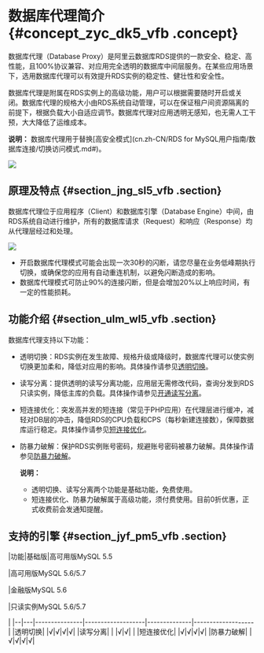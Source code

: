 # 数据库代理简介 {#concept_zyc_dk5_vfb .concept}

数据库代理（Database Proxy）是阿里云数据库RDS提供的一款安全、稳定、高性能，且100%协议兼容、对应用完全透明的数据库中间层服务。在某些应用场景下，选用数据库代理可以有效提升RDS实例的稳定性、健壮性和安全性。

数据库代理是附属在RDS实例上的高级功能，用户可以根据需要随时开启或关闭。数据库代理的规格大小由RDS系统自动管理，可以在保证租户间资源隔离的前提下，根据负载大小自适应调节。数据库代理对应用透明无感知，也无需人工干预，大大降低了运维成本。

**说明：** 数据库代理用于替换[高安全模式](cn.zh-CN/RDS for MySQL用户指南/数据库连接/切换访问模式.md#)。

![](http://static-aliyun-doc.oss-cn-hangzhou.aliyuncs.com/assets/img/64387/154511958034484_zh-CN.png)

## 原理及特点 {#section_jng_sl5_vfb .section}

数据库代理位于应用程序（Client）和数据库引擎（Database Engine）中间，由RDS系统自动进行维护，所有的数据库请求（Request）和响应（Response）均从代理层经过和处理。

![](http://static-aliyun-doc.oss-cn-hangzhou.aliyuncs.com/assets/img/64387/154511958032299_zh-CN.png)

-   开启数据库代理模式可能会出现一次30秒的闪断，请您尽量在业务低峰期执行切换，或确保您的应用有自动重连机制，以避免闪断造成的影响。
-   数据库代理模式可防止90%的连接闪断，但是会增加20%以上响应时间，有一定的性能损耗。

## 功能介绍 {#section_ulm_wl5_vfb .section}

数据库代理支持以下功能：

-   透明切换：RDS实例在发生故障、规格升级或降级时，数据库代理可以使实例切换更加柔和，降低对应用的影响。具体操作请参见[透明切换](https://help.aliyun.com/document_detail/72254.html?spm=a2c4g.11186623.2.17.17cf116c0GMfc3)。
-   读写分离：提供透明的读写分离功能，应用层无需修改代码，查询分发到RDS只读实例，降低主库的负载。具体操作请参见[开通读写分离](https://help.aliyun.com/document_detail/51070.html?spm=a2c4g.11186623.2.18.17cf116c0GMfc3)。
-   短连接优化：突发高并发的短连接（常见于PHP应用）在代理层进行缓冲，减轻对DB层的冲击，降低RDS的CPU负载和CPS（每秒新建连接数），保障数据库运行稳定。具体操作请参见[短连接优化](https://help.aliyun.com/document_detail/72255.html?spm=a2c4g.11186623.2.19.17cf116c0GMfc3)。
-   防暴力破解：保护RDS实例账号密码，规避账号密码被暴力破解。具体操作请参见[防暴力破解](https://help.aliyun.com/document_detail/72288.html?spm=a2c4g.11186623.2.20.17cf116c0GMfc3)。

    **说明：** 

    -   透明切换、读写分离两个功能是基础功能，免费使用。
    -   短连接优化、防暴力破解属于高级功能，须付费使用。目前0折优惠，正式收费前会发通知提醒。

## 支持的引擎 {#section_jyf_pm5_vfb .section}

|功能|基础版|高可用版MySQL 5.5

|高可用版MySQL 5.6/5.7

|金融版MySQL 5.6

|只读实例MySQL 5.6/5.7

|
|--|---|---------------|-------------------|--------------|-------------------|
|透明切换| |√|√|√|√|
|读写分离| | |√|√| |
|短连接优化| |√|√|√|√|
|防暴力破解| |√|√|√|√|

